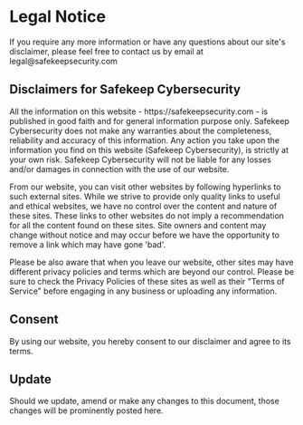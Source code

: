 # Legal Notice

<p>If you require any more information or have any questions about our site's disclaimer, please feel free to contact us by email at legal@safekeepsecurity.com</p>

<h2>Disclaimers for Safekeep Cybersecurity</h2>

<p>All the information on this website - https://safekeepsecurity.com - is published in good faith and for general information purpose only. Safekeep Cybersecurity does not make any warranties about the completeness, reliability and accuracy of this information. Any action you take upon the information you find on this website (Safekeep Cybersecurity), is strictly at your own risk. Safekeep Cybersecurity will not be liable for any losses and/or damages in connection with the use of our website.</p>

<p>From our website, you can visit other websites by following hyperlinks to such external sites. While we strive to provide only quality links to useful and ethical websites, we have no control over the content and nature of these sites. These links to other websites do not imply a recommendation for all the content found on these sites. Site owners and content may change without notice and may occur before we have the opportunity to remove a link which may have gone 'bad'.</p>

<p>Please be also aware that when you leave our website, other sites may have different privacy policies and terms which are beyond our control. Please be sure to check the Privacy Policies of these sites as well as their "Terms of Service" before engaging in any business or uploading any information.</p>

<h2>Consent</h2>

<p>By using our website, you hereby consent to our disclaimer and agree to its terms.</p>

<h2>Update</h2>

<p>Should we update, amend or make any changes to this document, those changes will be prominently posted here.</p>
